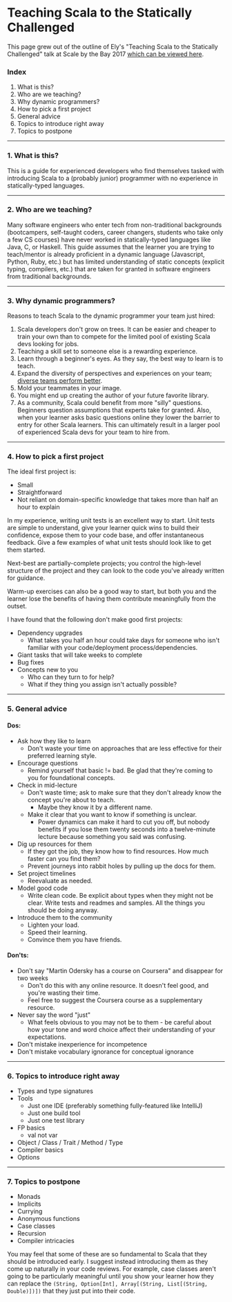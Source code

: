 # Teaching Scala to the Statically Challenged

This page grew out of the outline of Ely's "Teaching Scala to the Statically Challenged" talk at Scale by the Bay 2017 [which can be viewed here](https://www.youtube.com/watch?v=d1nlgM54IB8).

### Index

1. What is this?
2. Who are we teaching?
3. Why dynamic programmers?
4. How to pick a first project
5. General advice
6. Topics to introduce right away
7. Topics to postpone

---

### 1. What is this?

This is a guide for experienced developers who find themselves tasked with introducing Scala to a (probably junior) programmer with no experience in statically-typed languages.

---

### 2. Who are we teaching?

Many software engineers who enter tech from non-traditional backgrounds (bootcampers, self-taught coders, career changers, students who take only a few CS courses) have never worked in statically-typed languages like Java, C, or Haskell.  This guide assumes that the learner you are trying to teach/mentor is already proficient in a dynamic language (Javascript, Python, Ruby, etc.) but has limited understanding of static concepts (explicit typing, compilers, etc.) that are taken for granted in software engineers from traditional backgrounds.

---

### 3. Why dynamic programmers?

Reasons to teach Scala to the dynamic programmer your team just hired:

1. Scala developers don't grow on trees.  It can be easier and cheaper to train your own than to compete for the limited pool of existing Scala devs looking for jobs.
2. Teaching a skill set to someone else is a rewarding experience.
3. Learn through a beginner's eyes.  As they say, the best way to learn is to teach.
4. Expand the diversity of perspectives and experiences on your team; [diverse teams perform better](https://hbr.org/2016/11/why-diverse-teams-are-smarter).
5. Mold your teammates in your image.
6. You might end up creating the author of your future favorite library.
7. As a community, Scala could benefit from more "silly" questions.  Beginners question assumptions that experts take for granted.  Also, when your learner asks basic questions online they lower the barrier to entry for other Scala learners.  This can ultimately result in a larger pool of experienced Scala devs for your team to hire from.

---

### 4. How to pick a first project

The ideal first project is:

- Small
- Straightforward
- Not reliant on domain-specific knowledge that takes more than half an hour to explain

In my experience, writing unit tests is an excellent way to start.  Unit tests are simple to understand, give your learner quick wins to build their confidence, expose them to your code base, and offer instantaneous feedback.  Give a few examples of what unit tests should look like to get them started.

Next-best are partially-complete projects; you control the high-level structure of the project and they can look to the code you've already written for guidance.

Warm-up exercises can also be a good way to start, but both you and the learner lose the benefits of having them contribute meaningfully from the outset.

I have found that the following don't make good first projects:

- Dependency upgrades
    - What takes you half an hour could take days for someone who isn't familiar with your code/deployment process/dependencies.
- Giant tasks that will take weeks to complete
- Bug fixes
- Concepts new to you
    - Who can they turn to for help?
    - What if they thing you assign isn't actually possible?

---

### 5. General advice

#### Dos:

- Ask how they like to learn
    - Don't waste your time on approaches that are less effective for their preferred learning style.
- Encourage questions
    - Remind yourself that basic != bad.  Be glad that they're coming to you for foundational concepts.
- Check in mid-lecture
    - Don't waste time; ask to make sure that they don't already know the concept you're about to teach.
        - Maybe they know it by a different name.
    - Make it clear that you want to know if something is unclear.
        - Power dynamics can make it hard to cut you off, but nobody benefits if you lose them twenty seconds into a twelve-minute lecture because something you said was confusing.
- Dig up resources for them
    - If they got the job, they know how to find resources.  How much faster can you find them?
    - Prevent journeys into rabbit holes by pulling up the docs for them.
- Set project timelines
    - Reevaluate as needed.
- Model good code
    - Write clean code.  Be explicit about types when they might not be clear.  Write tests and readmes and samples.  All the things you should be doing anyway. 
- Introduce them to the community
    - Lighten your load.
    - Speed their learning.
    - Convince them you have friends.
    
#### Don'ts:

- Don't say "Martin Odersky has a course on Coursera" and disappear for two weeks
    - Don't do this with any online resource.  It doesn't feel good, and you're wasting their time.
    - Feel free to suggest the Coursera course as a supplementary resource.
- Never say the word "just"
    - What feels obvious to you may not be to them - be careful about how your tone and word choice affect their understanding of your expectations.
- Don't mistake inexperience for incompetence
- Don't mistake vocabulary ignorance for conceptual ignorance


---

### 6. Topics to introduce right away

- Types and type signatures
- Tools
    - Just one IDE (preferably something fully-featured like IntelliJ)
    - Just one build tool
    - Just one test library
- FP basics
    - val not var
- Object / Class / Trait / Method / Type
- Compiler basics
- Options

---

### 7. Topics to postpone

- Monads
- Implicits
- Currying
- Anonymous functions
- Case classes
- Recursion
- Compiler intricacies

You may feel that some of these are so fundamental to Scala that they should be introduced early.  I suggest instead introducing them as they come up naturally in your code reviews.  For example, case classes aren't going to be particularly meaningful until you show your learner how they can replace the `(String, Option[Int], Array[(String, List[(String, Double)])])` that they just put into their code.
